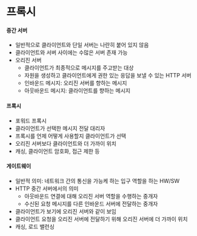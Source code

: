 # 프록시

#### 중간 서버

* 일반적으로 클라이언트와 단일 서버는 나란히 붙어 있지 않음
* 클라이언트와 서버 사이에는 수많은 서버 존재 가능
* 오리진 서버
  * 클라이언트가 최종적으로 메시지를 주고받는 대상
  * 자원을 생성하고 클라이언트에게 권한 있는 응답을 보낼 수 있는 HTTP 서버
  * 인바운드 메시지: 오리진 서버를 향하는 메시지
  * 아웃바운드 메시지: 클라이언트를 향하는 메시지

#### 프록시

* 포워드 프록시
* 클라이언트가 선택한 메시지 전달 대리자
* 프록시를 언제 어떻게 사용할지 클라이언트가 선택
* 오리진 서버보다 클라이언트와 더 가까이 위치
* 캐싱, 클라이언트 암호화, 접근 제한 등

#### 게이트웨이

* 일반적 의미: 네트워크 간의 통신을 가능케 하는 입구 역할을 하는 HW/SW
* HTTP 중간 서버에서의 의미
  * 아웃바운드 연결에 대해 오리진 서버 역할을 수행하는 중개자
  * 수신된 요청 메시지를 다른 인바운드 서버에 전달하는 중개자
* 클라이언트가 보기에 오리진 서버와 같이 보임
* 클라이언트 요청을 오리진 서버에 전달하기 위해 오리진 서버에 더 가까이 위치
* 캐싱, 로드 밸런싱
